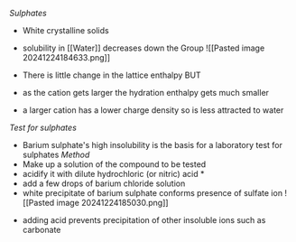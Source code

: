 *Sulphates*
+ White crystalline solids
+ solubility in [[Water]] decreases down the Group
![[Pasted image 20241224184633.png]]

+ There is little change in the lattice enthalpy BUT
+ as the cation gets larger the hydration enthalpy gets much smaller
+ a larger cation has a lower charge density so is less attracted to water

*Test for sulphates*
+ Barium sulphate's high insolubility is the basis for a laboratory test for sulphates
*Method*
+ Make up a solution of the compound to be tested
+ acidify it with dilute hydrochloric (or nitric) acid *
+ add a few drops of barium chloride solution
+ white precipitate of barium sulphate conforms presence of sulfate ion
![[Pasted image 20241224185030.png]]
* adding acid prevents precipitation of other insoluble ions such as carbonate